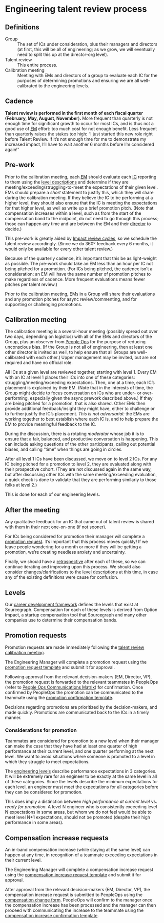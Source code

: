 # Engineering talent review process

## Definitions

<dl>
  <dt>Group</dt>
  <dd>The set of ICs under consideration, plus their managers and directors (at first, this will be all of engineering; as we grow, we will eventually need to split this up at the director-org level).</dd>

  <dt>Talent review</dt>
  <dd>This entire process.</dd>

  <dt>Calibration meeting</dt>
  <dd>Meeting with EMs and directors of a group to evaluate each IC for the purposes of determining promotions and ensuring we are all well-calibrated to the engineering levels.</dd>
</dl>

## Cadence

**Talent review is performed in the first month of each fiscal quarter (February, May, August, November).** More frequent than quarterly is not enough time for significant growth to occur for most ICs, and is thus not a good use of <a href="../roles#engineering-manager"><abbr title="Engineering Manager">EM</abbr></a> effort: too much cost for not enough benefit.
Less frequent than quarterly raises the stakes too high: “I just started this new role right before Talent Review. If it’s not enough time for me to demonstrate my increased impact, I’ll have to wait another 6 months before I’m considered again!”

## Pre-work

Prior to the calibration meeting, each <a href="../roles#engineering-manager"><abbr title="Engineering Manager">EM</abbr></a> should evaluate each <a href="../roles#software-engineer"><abbr title="Individual Contributor">IC</abbr></a> reporting to them using the [level descriptions](framework.md#levels) and determine if they are meeting/exceeding/struggling-to-meet the expectations of their given level. EMs should prepare a _short_ statement to justify this, which they will share during the calibration meeting. If they believe the IC to be performing at a higher level, they should also ensure that the IC is meeting the expectations for that higher level, as well as write up a brief promotion pitch. (Note that compensation increases within a level, such as from the start of the compensation band to the midpoint, do not need to go through this process; those can happen any time and are between the EM and their <a href="../roles#director-of-engineering">director</a> to decide.)

This pre-work is greatly aided by [Impact review cycles](../../../people-ops/process/impact-reviews.md), so we schedule the talent review accordingly. (Since we do 360º feedback every 6 months, it would only be available for every other talent review.)

Because of the quarterly cadence, it’s important that this be as light-weight as possible. The pre-work should take an EM less than an hour per IC not being pitched for a promotion. (For ICs being pitched, the cadence isn’t a consideration: an EM will have the same number of promotion pitches to make regardless of cadence. More frequent evaluations means fewer pitches per talent review.)

Prior to the calibration meeting, EMs in a Group will share their evaluations and any promotion pitches for async review/commenting, and for supporting or challenging promotions.

## Calibration meeting

The calibration meeting is a several-hour meeting (possibly spread out over two days, depending on logistics) with all of the EMs and directors of the Group, plus an observer from [People Ops](../../../people-ops/index.md) for the purpose of reducing unconscious bias. (If the Group is not all of engineering, then at least one other director is invited as well, to help ensure that all Groups are well-calibrated with each other.) Upper management may be invited, but are not required and have no official role.

All ICs at a given level are reviewed together, starting with level 1. Every EM with an IC at level 1 places their ICs into one of these categories: struggling/meeting/exceeding expectations. Then, one at a time, each IC’s placement is explained by their EM. (Note that in the interests of time, the Group might decide to focus conversation on ICs who are under- or over-performing, especially given the async prework described above.) If they are being pitched for a promotion, that is also shared. Other EMs then provide additional feedback/insight they might have, either to challenge or to further justify the IC’s placement. _This is not adversarial:_ the EMs are working together to best establish where each IC is, and to help prepare the EM to provide meaningful feedback to the IC.

During the discussion, there is a rotating _moderator_ whose job it is to ensure that a fair, balanced, and productive conversation is happening. This can include asking questions of the other participants, calling out potential biases, and calling “time” when things are going in circles.

After all level 1 ICs have been discussed, we move on to level 2 ICs. For any IC being pitched for a promotion to level 2, they are evaluated along with their prospective cohort. (They are not discussed again in the same way, but after discussing other ICs with the same meeting/exceeding evaluation, a quick check is done to validate that they are performing similarly to those folks at level 2.)

This is done for each of our engineering levels.

## After the meeting

Any qualitative feedback for an IC that came out of talent review is shared with them in their next one-on-one (if not sooner).

For ICs being considered for promotion their manager will complete a [promotion request](#promotion-requests).
It’s important that this process moves quickly! If we leave people wondering for a month or more if they will be getting a promotion, we’re creating needless anxiety and uncertainty.

Finally, we should have a [retrospective](../../../../company-info-and-process/communication/retrospectives.md) after each of these, so we can continue iterating and improving upon this process. We should also consider changes/clarifications to the [level descriptions](framework.md#levels) at this time, in case any of the existing definitions were cause for confusion.

## Levels

Our [career development framework](framework.md) defines the levels that exist at Sourcegraph. Compensation for each of these levels is derived from Option Impact, a startup compensation tool that Sourcegraph and many other companies use to determine their compensation bands.

## Promotion requests

Promotion requests are made immediately following the [talent review calibration meeting](#calibration-meeting).

The Engineering Manager will complete a promotion request using the [promotion request template](https://docs.google.com/document/d/1DHyPtIooi0J2426iemzzTqLle9UBasrqLZPGET1O7Sc/edit) and submit it for approval.

Following approval from the relevant decision-makers (EM, Director, VP), the promotion request is forwarded to the relevant teammates in PeopleOps (refer to [People Ops Communications Matrix](https://docs.google.com/spreadsheets/d/1JItBWbfKV9lr-LAmE19I0JMvu3Cvh0AdrEHDv-r1E2w/edit#gid=0)) for confirmation. Once confirmed by PeopleOps the promotion can be communicated to the teammate using the [promotion confirmation template](https://docs.google.com/document/d/1mkdJI6cSXWIHthSN_KQKBFSfxs9RQUg_4VCvwmk8FJQ/edit).

Decisions regarding promotions are prioritized by the decision-makers, and made quickly. Promotions are communicated back to the ICs in a timely manner.

### Considerations for promotion

Teammates are considered for promotion to a new level when their manager can make the case that they have had at least one quarter of high performance at their current level, and one quarter performing at the next level. We want to avoid situations where someone is promoted to a level in which they struggle to meet expectations.

The [engineering levels](framework.md#levels) describe performance expectations in 3 categories. It will be extremely rare for an engineer to be exactly at the same level in all of these categories. Since the levels describe the minimum expectations for each level, an engineer must meet the expectations for all categories before they can be considered for promotion.

This does imply a distinction between _high performance at current level_ vs. _ready for promotion_. A level N engineer who is consistently exceeding level N expectations in some areas, but whom we do not feel would be able to meet level N+1 expectations, should not be promoted (despite their high performance in some areas).

## Compensation increase requests

An in-band compensation increase (while staying at the same level) can happen at any time, in recognition of a teammate exceeding expectations in their current level.

The Engineering Manager will complete a compensation increase request using the [compensation increase request template](https://docs.google.com/document/d/1nWFcPjCNALww3kwzl_1l6Gjhrpsl1QGZCHb0hTEkQxk/edit) and submit it for approval.

After approval from the relevant decision-makers (EM, Director, VP), the compensation increase request is submitted to PeopleOps using the [compensation change form](https://docs.google.com/forms/d/e/1FAIpQLSfeY2P0Fw0vc8HlIa6wDJNKV8AckSLFdKVFdtsS3b2Lw7dPcA/viewform). PeopleOps will confirm to the manager once the compensation increase has been processed and the manager can then proceed with communicating the increase to the teammate using the [compensation increase confirmation template](https://docs.google.com/document/d/1o_jRRe7VYDUERz49lwcJxQQYUaNORkme3GMDaI04Fhw/edit).
